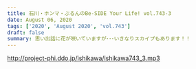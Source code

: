 ```yaml
---
title: 石川・ホンマ・ぶるんのBe-SIDE Your Life! vol.743-3
date: August 06, 2020
tags: ['2020', 'August 2020', 'vol.743']
draft: false
summary: 思い出話に花が咲いていますが･･･いきなりスカイプもあります！！
---
```


http://project-phi.ddo.jp/ishikawa/ishikawa743_3.mp3
